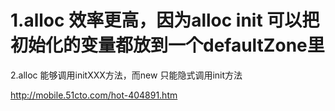 # 1.alloc 效率更高，因为alloc init 可以把初始化的变量都放到一个defaultZone里
2.alloc 能够调用initXXX方法，而new 只能隐式调用init方法

http://mobile.51cto.com/hot-404891.htm

